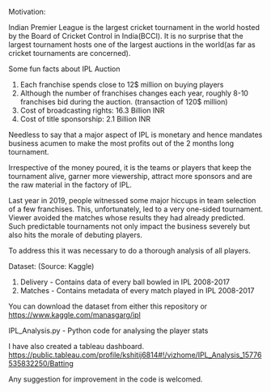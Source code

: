 Motivation: 

Indian Premier League is the largest cricket tournament in the world hosted by the Board of Cricket Control in India(BCCI).
It is no surprise that the largest tournament hosts one of the largest auctions in the world(as far as cricket tournaments
are concerned).

Some fun facts about IPL Auction
1. Each franchise spends close to 12$ million on buying players
2. Although the number of franchises changes each year, roughly 8-10 franchises bid during the auction. (transaction of 120$ million)
3. Cost of broadcasting rights: 16.3 Billion INR
4. Cost of title sponsorship: 2.1 Billion INR

Needless to say that a major aspect of IPL is monetary and hence mandates business acumen to make the 
most profits out of the 2 months long tournament.

Irrespective of the money poured, it is the teams or players that keep the tournament alive, garner more viewership,
attract more sponsors and are the raw material in the factory of IPL.

Last year in 2019, people witnessed some major hiccups in team selection of a few franchises. This, unfortunately, led to a very one-sided tournament. Viewer avoided the matches whose results they had already predicted. Such predictable tournaments not only
impact the business severely but also hits the morale of debuting players.

To address this it was necessary to do a thorough analysis of all players. 

Dataset: (Source: Kaggle)
1. Delivery - Contains data of every ball bowled in IPL 2008-2017
2. Matches - Contains metadata of every match played in IPL 2008-2017

You can download the dataset from either this repository or https://www.kaggle.com/manasgarg/ipl

IPL_Analysis.py - Python code for analysing the player stats

I have also created a tableau dashboard. https://public.tableau.com/profile/kshitij6814#!/vizhome/IPL_Analysis_15776535832250/Batting

Any suggestion for improvement in the code is welcomed.

